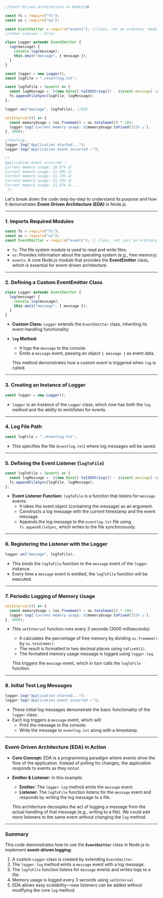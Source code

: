 ```js
//Event Driven Architecture in NodeJs🟢

const fs = require("fs");
const os = require("os");

const EventEmitter = require("events"); //class, not an ordinary 'module'
//other classes - Error

class Logger extends EventEmitter {
  log(message) {
    console.log(message);
    this.emit("message", { message });
  }
}

const logger = new Logger();
const logFile = "./eventlog.txt";

const logToFile = (event) => {
  const logMessage = `${new Date().toISOString()} - ${event.message} \n`;
  fs.appendFileSync(logFile, logMessage);
};

logger.on("message", logToFile); //EDA

setInterval(() => {
  const memoryUsage = (os.freemem() / os.totalmem()) * 100;
  logger.log(`Current memory usage: ${memoryUsage.toFixed(2)}% ☑️`);
}, 3000);

//testing..
logger.log("Application started...");
logger.log("Application event occurred ✅");

/*
Application event occurred ✅
Current memory usage: 20.97% ☑️
Current memory usage: 21.49% ☑️
Current memory usage: 21.74% ☑️
Current memory usage: 21.59% ☑️
Current memory usage: 21.87% ☑️ ....
 */
```

Let's break down the code step-by-step to understand its purpose and how it demonstrates **Event-Driven Architecture (EDA)** in Node.js.

---

### **1. Imports Required Modules**

```javascript
const fs = require("fs");
const os = require("os");
const EventEmitter = require("events"); // Class, not just an ordinary 'module'
```

- `fs`: The file system module is used to read and write files.
- `os`: Provides information about the operating system (e.g., free memory).
- `events`: A core Node.js module that provides the **EventEmitter** class, which is essential for event-driven architecture.

---

### **2. Defining a Custom EventEmitter Class**

```javascript
class Logger extends EventEmitter {
  log(message) {
    console.log(message);
    this.emit("message", { message });
  }
}
```

- **Custom Class:** `Logger` extends the `EventEmitter` class, inheriting its event-handling functionality.
- **`log` Method:**
  - It logs the `message` to the console.
  - Emits a `message` event, passing an object `{ message }` as event data.
  
  This method demonstrates how a custom event is triggered when `log` is called.

---

### **3. Creating an Instance of Logger**

```javascript
const logger = new Logger();
```

- `logger` is an instance of the `Logger` class, which now has both the `log` method and the ability to emit/listen for events.

---

### **4. Log File Path**

```javascript
const logFile = "./eventlog.txt";
```

- This specifies the file (`eventlog.txt`) where log messages will be saved.

---

### **5. Defining the Event Listener (`logToFile`)**

```javascript
const logToFile = (event) => {
  const logMessage = `${new Date().toISOString()} - ${event.message} \n`;
  fs.appendFileSync(logFile, logMessage);
};
```

- **Event Listener Function:** `logToFile` is a function that listens for `message` events:
  - It takes the event object (containing the message) as an argument.
  - Constructs a log message with the current timestamp and the event message.
  - Appends the log message to the `eventlog.txt` file using `fs.appendFileSync`, which writes to the file synchronously.

---

### **6. Registering the Listener with the Logger**

```javascript
logger.on("message", logToFile);
```

- This binds the `logToFile` function to the `message` event of the `logger` instance.
- Every time a `message` event is emitted, the `logToFile` function will be executed.

---

### **7. Periodic Logging of Memory Usage**

```javascript
setInterval(() => {
  const memoryUsage = (os.freemem() / os.totalmem()) * 100;
  logger.log(`Current memory usage: ${memoryUsage.toFixed(2)}% ☑️`);
}, 3000);
```

- This `setInterval` function runs every 3 seconds (3000 milliseconds):
  - It calculates the percentage of free memory by dividing `os.freemem()` by `os.totalmem()`.
  - The result is formatted to two decimal places using `toFixed(2)`.
  - The formatted memory usage message is logged using `logger.log`.

  This triggers the `message` event, which in turn calls the `logToFile` function.

---

### **8. Initial Test Log Messages**

```javascript
logger.log("Application started...");
logger.log("Application event occurred ✅");
```

- These initial log messages demonstrate the basic functionality of the `logger` class.
- Each log triggers a `message` event, which will:
  - Print the message to the console.
  - Write the message to `eventlog.txt` along with a timestamp.

---

### **Event-Driven Architecture (EDA) in Action**

- **Core Concept:** EDA is a programming paradigm where events drive the flow of the application. Instead of polling for changes, the application responds to events as they occur.
- **Emitter & Listener:** In this example:
  - **Emitter:** The `logger.log` method emits the `message` event.
  - **Listener:** The `logToFile` function listens for the `message` event and responds by writing the log message to a file.

  This architecture decouples the act of logging a message from the actual handling of that message (e.g., writing to a file). We could add more listeners to the same event without changing the `log` method.

---

### **Summary**

This code demonstrates how to use the **`EventEmitter`** class in Node.js to implement **event-driven logging**:

1. A custom `Logger` class is created by extending `EventEmitter`.
2. The `logger.log` method emits a `message` event with a log message.
3. The `logToFile` function listens for `message` events and writes logs to a file.
4. Memory usage is logged every 3 seconds using `setInterval`.
5. EDA allows easy scalability—new listeners can be added without modifying the core `log` method.